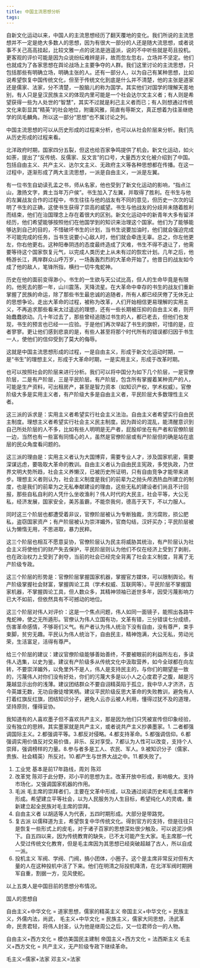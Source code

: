 ```yaml
---
title: 中国主流思想分析
tags:
---
```


自新文化运动以来，中国人的主流思想经历了翻天覆地的变化。我们所说的主流思想并不一定是绝大多数人的思想，因为有很大一部分的人还是随大流思想，或者说事不关己高高挂起，比较文雅一点的说法是逍遥派，说的不中听些就是苟且投机。更客观的评价可能是因为众说纷纭难辨是非，故而忽左忽右，立场并不坚定。他们也就成为了各家思想在舆论战场上主要争夺的人群。我们这里讨论的主流思想，只包括那些有明确立场，明确主张的人。还有一部分人，以为自己有某种思想，比如说希望恢复中国传统文化，但至于传统文化到底是什么并不清楚，他的主张是道家还是儒家、法家，分不清楚，一股脑儿的称为国学。其实他们对国学的理解天差地别，有人只是皇汉民族主义的体现内里可能是一个社会达尔文主义者；有人则是希望获得一些为人处世的“智慧”，其实不过就是利己主义者而已；有人则想通过传统文化来彰显其“精英”的社会地位，附庸风雅，简直有辱斯文，真正想着为往圣继绝学的凤毛麟角。所以这一部分“思想”也不属讨论之列。

中国主流思想的可以从历史形成的过程来分析，也可以从社会阶层来分析。我们先从历史形成的过程来看。

北洋政府时期，国家四分五裂，但这也给百家争鸣提供了机会。新文化运动，如火如荼，提出了“反传统、反儒家、反文言”的口号，大量西方文化被介绍到了中国。包括自由主义、共产主义、达尔文主义、无政府主义等各种思想都在传播。在这一过程中，逐渐形成了两大主流思想，一派是自由主义，一派是左翼。

有一位书生自幼读孔孟之书，师从名家，他也受到了新文化运动的影响，“指点江山，激扬文字，粪土当年万户侯”。书生加入了左翼，并取得了胜利。在书生与他的左翼战友合作的过程中，书生往往与他的战友有不同的意见，但历史一次次的证明了书生的正确，这使书生获得了崇高的威望。书生与他战友的分歧并未随着胜利而结束，他们在治国理念上存在着很大的区别。新文化运动中的新青年大多有留洋经历，他们希望能够按照他们在他国学到的知识来治理这个国家。他们为了能够能够达到自己的目的，不惜破坏书生的计划，当书生说要加油时，他们就会强迫完成不可能完成的任务，当书生说要小心敌人时，他们就会牵连无辜。总之，你左他更左，你右他更右。这种阳奉阴违的态度最终造成了灾难，书生不得不退让了，他需要等待这个国家恢复元气，以完成人类历史上从未有过的恢宏计划。几年之后，他畅游长江，两岸群众山呼万岁，一场轰轰烈烈的大革命开始了。他昔日的战友如今成了他的敌人，笔锋所指，横扫一切牛鬼蛇神。

历史在他的面前变得渺小，书生的一生欲与天公试比高，但人的生命毕竟是有限的。他死去的那一年，山川震荡，天降流星。在大革命中幸存的书生的战友们重新掌握了民族的命运，除了那些书生最忠诚的追随者，所有人都已经厌倦了无休无止的思想争论。走出大革命的过程，被称为改革，人们开始相信更易理解的实用主义，不再追求那些看来太过遥远的理想，还有一些长期被压抑的自由主义者，则开始蠢蠢欲动。几十年过去了，那些曾经追随过书生的人，都已老去，但他们也发现，书生的预言也已经一一应验。于是他们再次举起了书生的旗帜，可惜的是，应者寥寥。更让他们感到悲哀的是，有些人甚至将那个时代所有的错误都归因于书生一人，使他们的信仰受到了莫大的侮辱。

这就是中国主流思想形成的过程，一是自由主义，形成于新文化运动时期，一是“书生”的理想主义，形成于大革命时期，一是实用主义，形成于改革时期。

也可以按照社会的阶层来进行分析。我们可以将中国分为如下几个阶层，一是官僚阶层，二是有产阶层，三是平民阶层。有产阶层，包含所有掌握着某种资产的人，可能是生产资料，可出租房产，甚至是智力资本（如知识产权，学术权威）。官僚阶级大多是实用主义者，有产阶级大多是自由主义者，平民阶层大多数理性主义者。

这三派的诉求是：实用主义者希望实行社会主义法治。自由主义者希望实行自由民主制度。理想主义者希望实行社会主义民主制度。因为舆论的混乱，能清醒意识到自己所处阶层的人不多，比如有些人明明是无产者，屁股却坐在有产者和官僚阶层一边，当然也有一些富有同情心的人，虽然是官僚阶层或有产阶层但的确是站在底层的民众角度看问题的。

这三派的理由是：实用主义者认为大国博弈，需要专业人才，涉及国家机密，需要深谋远虑，要吸取大革命的教训。自由主义者认为自由民主宪政，多党执政，乃世界文明大势所趋，社会主义养懒汉，已被历史所证明，只有自由竞争才能带来进步。理想主义者则认为，社会主义制度是我们的前辈为之抛头颅洒热血所建立的制度，也是我们的前辈为之无私奉献建设的理由，这些无私的建设者们尚且不计回报，那些自私自利的人凭什么坐收渔利？伟人时代的大民主，社会平等，大公无私，经济发展，国家安全，美苏虽霸，不能奈我何，德高于天下，不以力服人。

同时这三个阶层也都遭受着非议，官僚阶层被认为专断独裁，贪污腐败，损公肥私，盗窃国家资产；有产阶层被认为崇洋媚外，官商勾结，汉奸买办；平民阶层被认为懒惰无用，不思进取，暴力民粹。

这三个阶层也相互不愿意妥协，官僚阶层认为民主将威胁其统治，有产阶层认为社会主义将使他们的财产失去保护，平民阶层则认为他们不仅在经济上受到了剥削，也在政治权力上受到了剥夺，当前的社会已经完全背离了社会主义制度，背离了无产阶级专政。

这三个阶层的形势是：官僚阶层掌握国家机器，掌握官方媒体，可以限制舆论。有产阶级掌握社会财富，掌握舆论工具（学术权威、互联网等）。平民阶层不掌握国家机器，不掌握舆论工具，但人数众多，其精神领袖已逝世多年，因受污蔑影响力已大不如前，但依然具有不可撼动的地位。

这三个阶层对伟人对评价：这是一个焦点问题，伟人如同一面镜子，能照出各路牛鬼蛇神，使之无所遁形。官僚认为伟人立国有功，文革有错，三分错误七分成绩，伤害革命感情，不够哥们义气。有产者认为伟人统治下没有自由，没有尊严，束手束脚，贫穷无趣。平民认为伟人统治下，自由民主，精神饱满，大公无私，劳动光荣，生活富足，活得有尊严。

给三个阶层的建议：建议官僚阶级能够善始善终，不要被眼前的利益所左右，多读伟人选集，以史为鉴。建议有产阶级多从传统文化中汲取营养，如今全球都在向左转，不要崇洋媚外，以免里外不是人，伟人是支持民主的，与你们的期望是一致的，污蔑伟人对你们没有好处，你们的污蔑大多是以小人之心度君子之腹，越是污蔑越显示出你的浅薄。建议团结群众不要自诩精英陷于孤立，我中华人才济济，古今英雄无数，无功自傲徒增笑柄。建议平民阶级反思大革命的失败教训，避免有人打着红旗反红旗，团结知识分子，避免人云亦云被人利用，懂得过犹不及的道理，坚持原则，懂得妥协。




我知道有的人喜欢墨子但不喜欢共产主义，那是因为他们只凭被宣传但印象经验，没有独立的思辨。其实墨家就是共产主义，或者说共产主义抄袭墨家。1. 二者都强调国际主义。2.都强调平等。3.都反对侵略。4.都支持革命。5.都强调信仰。6.都强调实用价值反对交易价值，非乐、反对享受。7.都认为人性可以改变，支持个人崇拜，强调榜样的力量。8.参与者多是工人、农民、军人。9.被知识分子（儒家、贵族、社会精英）所反对。10.都产生与世界大战之中。11.都失败了。




1. 工业党 基本是前17年路线，周刘 陈邓
2. 改革党 陈邓于此分野，邓小平的思想为主。改革开放中形成，影响极大。支持市场化，又强调国家机器的作用。
3. 毛派 毛主席的崇拜者们，主要在文革中形成，以及通过阅读历史和毛主席著作形成。希望建立平等社会，以为人民服务为人生目标，希望纯化人的灵魂，重新建立起全民族对毛主席的崇拜。
4. 自由主义者 以胡适等人为代表，五四时期形成。大部分是带路党。
5. 复古派 以儒释道为主，希望恢复中华传统文化。得到官方的支持，但是往往只是恢复一些形式上的皮毛，对于诸子百家的思想深处很少触及，可以说泥沙俱下。自五四以来，因为传统教育的缺失，已不太可能产生大家。毛主席那一代人受过传统文化教育，但是毛主席因为其思想已经突破超越了古人，所以自成一派。
6. 投机主义 军阀、学阀、门阀，搞小团体，小圈子。这个是主席非常反对但有大量的人在这种投机中活了下来。他们在明清之际投机降清，在北洋军阀时期拥军自重，割据一方，见风使舵。

以上五类人是中国目前的思想分布情况。

国人的思想自

自由主义+中华文化 = 道家思想，儒家的精英主义
帝国主义+中华文化 = 民族主义，外儒内法，尚武，
毛主义+中华文化 = 民族主义，儒家大同思想，汤武革命，民贵君轻，将伟人封圣，认为他是继周公之后，又一位君师合一的人物。

自由主义+西方文化 = 模仿美国民主建制
帝国主义+西方文化 = 法西斯主义
毛主义+西方文化 = 共产主义，无产阶级专政下继续革命。

毛主义=儒家+法家
邓主义=法家
